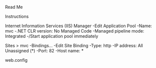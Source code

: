 Read Me

Instructions

Internet Information Services (IIS) Manager
-Edit Application Pool
-Name: mvc
-.NET CLR version: No Managed Code
-Managed pipeline mode: Integrated
-/Start application pool immediately

Sites > mvc
-Bindings...
-Edit Site Binding
-Type: http
-IP address: All Unassigned (*)
-Port: 82
-Host name: *

web.config
<aspNetCore processPath="dotnet" arguments=".\mvc.dll" stdoutLogEnabled="false" stdoutLogFile=".\logs\stdout" hostingModel="inprocess">
			<environmentVariables>
				<environmentVariable name="ASPNETCORE_ENVIRONMENT" value="Development" />
			</environmentVariables>
		</aspNetCore>
